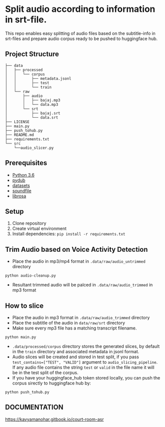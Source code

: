 # Split audio according to information in srt-file.


This repo enables easy splitting of audio files based on the subtitle-info in srt-files and prepare audio corpus ready to be pushed to huggingface hub.

## Project Structure

```.
├── data
│   ├── processed
│   │   └── corpus
│   │       ├── metadata.jsonl
│   │       ├── test
│   │       └── train
│   └── raw
│       ├── audio
│       │   ├── bajaj.mp3
│       │   └── data.mp3
│       └── srt
│           ├── bajaj.srt
│           └── data.srt
├── LICENSE
├── main.py
├── push_tohub.py
├── README.md
├── requirements.txt
└── src
    └──audio_slicer.py
```

## Prerequisites

* [Python 3.6](https://www.python.org/)
* [pydub](https://pypi.org/project/pydub/)
* [datasets](https://pypi.org/project/datasets/)
* [soundfile](https://pypi.org/project/soundfile/)
* [librosa](https://pypi.org/project/librosa/)

## Setup
1. Clone repository
2. Create virtual environment
3. Install dependencies: `pip install -r requirements.txt`

## Trim Audio based on Voice Activity Detection

* Place the audio in mp3/mp4 format in `.data/raw/audio_untrimmed` directory

```
python audio-cleanup.py
```

* Resultant trimmed audio will be palced in `.data/raw/audio_trimmed` in mp3 format

## How to slice

* Place the audio in mp3 format in `.data/raw/audio_trimmed` directory
* Place the subtitle of the audio in `data/raw/srt` directory
* Make sure every mp3 file has a matching transcript filename.

```
python main.py
```

* `.data/processed/corpus` directory stores the generated slices, by default in the `train` directory and associated metadata in jsonl format.
* Audio slices will be created and stored in test split, if you pass `test_contains=["TEST", "VALID"]` argument to `audio_slicing_pipeline`. If any audio file contains the string `test` or `valid` in the file name it will be in the test split of the corpus.
* If you have your huggingface_hub token stored locally, you can push the corpus sirectly to huggingface hub by:

```
python push_tohub.py
```

## DOCUMENTATION

https://kavyamanohar.gitbook.io/court-room-asr